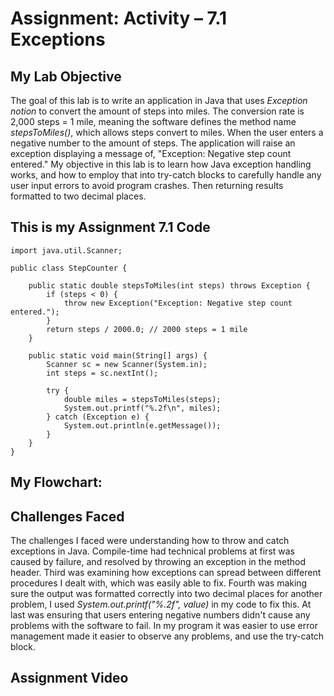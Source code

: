 # Assignment: Activity – 7.1 Exceptions

## My Lab Objective

The goal of this lab is to write an application in Java that uses *Exception notion* to convert the amount of steps into miles. The conversion rate is 2,000 steps = 1 mile, meaning the software defines the method name *stepsToMiles()*, which allows steps convert to miles. When the user enters a negative number to the amount of steps. The application will raise an exception displaying a message of, "Exception: Negative step count entered." My objective in this lab is to learn how Java exception handling works, and how to employ that into try-catch blocks to carefully handle any user input errors to avoid program crashes. Then returning results formatted to two decimal places.

## This is my Assignment 7.1 Code

```
import java.util.Scanner;

public class StepCounter {
    
    public static double stepsToMiles(int steps) throws Exception {
        if (steps < 0) {
            throw new Exception("Exception: Negative step count entered.");
        }
        return steps / 2000.0; // 2000 steps = 1 mile
    }

    public static void main(String[] args) {
        Scanner sc = new Scanner(System.in);
        int steps = sc.nextInt();

        try {
            double miles = stepsToMiles(steps);
            System.out.printf("%.2f\n", miles);
        } catch (Exception e) {
            System.out.println(e.getMessage());
        }
    }
}
```

## My Flowchart:


## Challenges Faced
The challenges I faced were understanding how to throw and catch exceptions in Java. Compile-time had technical problems at first was caused by failure, and resolved by throwing an exception in the method header. Third was examining how exceptions can spread between different procedures I dealt with, which was easily able to fix. Fourth was making sure the output was formatted correctly into two decimal places for another problem, I used *System.out.printf("%.2f", value)* in my code to fix this. At last was ensuring that users entering negative numbers didn't cause any problems with the software to fail. In my program it was easier to use error management made it easier to observe any problems, and use the try-catch block.

## Assignment Video
